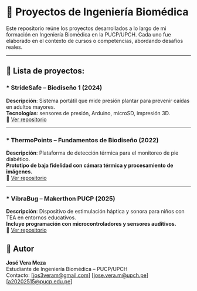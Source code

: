 # 🧪 Proyectos de Ingeniería Biomédica

Este repositorio reúne los proyectos desarrollados a lo largo de mi formación en Ingeniería Biomédica en la PUCP/UPCH. Cada uno fue elaborado en el contexto de cursos o competencias, abordando desafíos reales.

---

## 📁 Lista de proyectos:

### * StrideSafe – Biodiseño 1 (2024)
**Descripción**: Sistema portátil que mide presión plantar para prevenir caídas en adultos mayores.  
**Tecnologías**: sensores de presión, Arduino, microSD, impresión 3D.  
🔗 [Ver repositorio](https://docs.google.com/spreadsheets/d/1f1cFqELP_WklWRQha_4RqRv8rP0gOofBgyyzWoj63zY/edit?usp=sharing)

---

### * ThermoPoints – Fundamentos de Biodiseño (2022)
**Descripción**: Plataforma de detección térmica para el monitoreo de pie diabético.  
**Prototipo de baja fidelidad con cámara térmica y procesamiento de imágenes.**  
🔗 [Ver repositorio](https://docs.google.com/spreadsheets/d/1f1cFqELP_WklWRQha_4RqRv8rP0gOofBgyyzWoj63zY/edit?usp=sharing)

---

### * VibraBug – Makerthon PUCP (2025)
**Descripción**: Dispositivo de estimulación háptica y sonora para niños con TEA en entornos educativos.  
**Incluye programación con microcontroladores y sensores auditivos.**  
🔗 [Ver repositorio](https://docs.google.com/spreadsheets/d/1LHCLiL1IKkCoUQOBJwm0rjLfJErv5A0dq8J5gNpmpmo/edit?usp=sharing)


## 👤 Autor

**José Vera Meza**  
Estudiante de Ingeniería Biomédica – PUCP/UPCH  
Contacto: [jos3veram@gmail.com] [jose.vera.m@upch.pe] [a20202515@pucp.edu.pe]
